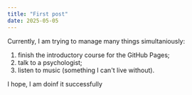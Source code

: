 ```yaml
---
title: "First post"
date: 2025-05-05
---
```


Currently, I am trying to manage many things simultaniously:
1. finish the introductory course for the GitHub Pages;
2. talk to a psychologist;
3. listen to music (something I can't live without).

I hope, I am doinf it successfully
